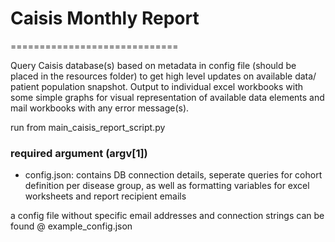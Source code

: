 # Caisis Monthly Report #
=============================

Query Caisis database(s) based on metadata in config file (should be placed in the resources folder) to get high level updates on available data/ patient population snapshot. Output to individual excel workbooks with some simple graphs for visual representation of available data elements and mail workbooks with any error message(s). 

run from main_caisis_report_script.py

### required argument (argv[1])
* config.json: contains DB connection details, seperate queries for cohort definition per disease group, as well as formatting variables for excel worksheets and report recipient emails

a config file without specific email addresses and connection strings can be found @ example_config.json